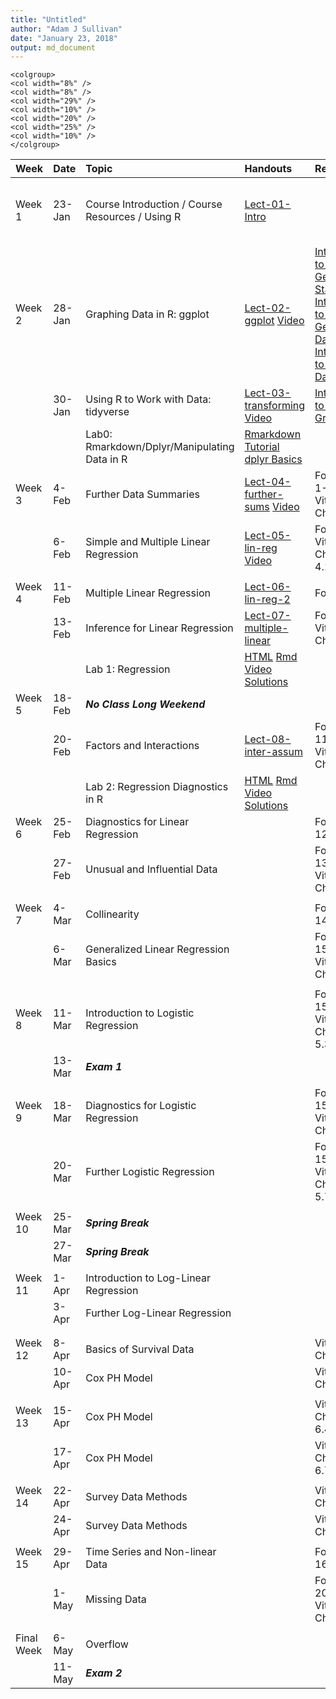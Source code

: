 ```yaml
---
title: "Untitled"
author: "Adam J Sullivan"
date: "January 23, 2018"
output: md_document
---
```


```
<colgroup>
<col width="8%" />
<col width="8%" />
<col width="29%" />
<col width="10%" />
<col width="20%" />
<col width="25%" />
<col width="10%" />
</colgroup>
```




|Week       |Date   |Topic                                            |Handouts                                                                                                                              |Readings                                                                                                                                                                                                                                                                                                                                                         |HW                                                                                                                                                                                                                                                        |Project |
|:----------|:------|:------------------------------------------------|:-------------------------------------------------------------------------------------------------------------------------------------|:----------------------------------------------------------------------------------------------------------------------------------------------------------------------------------------------------------------------------------------------------------------------------------------------------------------------------------------------------------------|:---------------------------------------------------------------------------------------------------------------------------------------------------------------------------------------------------------------------------------------------------------|:-------|
|Week 1     |23-Jan |Course Introduction / Course Resources / Using R |[Lect-01-Intro](../Notes/lect-01-intro.html)                                                                                          |                                                                                                                                                                                                                                                                                                                                                                 |Install [Rstudio](https://www.rstudio.com/products/rstudio/download3/) and [Go through Introduction to R](https://php-1511-2511.github.io/Introduction-to-R/)                                                                                             |        |
|Week 2     |28-Jan |Graphing Data in R: ggplot                       |[Lect-02-ggplot](../Notes/lect-02-ggplot.html)  [Video](https://vimeo.com/314023798/c3b6d8849e)                                       |[Introduction to R: Getting Started](http://statseducation.com/Introduction-to-R/modules/getting%20started/about-this-course/) [Introduction to R: Getting Data](http://statseducation.com/Introduction-to-R/modules/getting%20data/data-wrangling/), [Introduction to R: Tidy Data](http://statseducation.com/Introduction-to-R/modules/tidy%20data/tidy-data/) |                                                                                                                                                                                                                                                          |        |
|           |30-Jan |Using R to Work with Data: tidyverse             |[Lect-03-transforming](../Notes/lect-03-transforming.html) [Video](https://vimeo.com/314336000/6280e1e876)                            |[Intoduction to R: Graphics](http://statseducation.com/Introduction-to-R/modules/graphics/ggplot2/)                                                                                                                                                                                                                                                              |                                                                                                                                                                                                                                                          |        |
|           |       |Lab0: Rmarkdown/Dplyr/Manipulating Data in R     |[Rmarkdown Tutorial](https://www.youtube.com/watch?v=MIlzQpXlJNk) [dplyr Basics ](https://www.youtube.com/watch?v=jWjqLW-u3hc&t=2s)   |                                                                                                                                                                                                                                                                                                                                                                 |                                                                                                                                                                                                                                                          |        |
|Week 3     |4-Feb  |Further Data Summaries                           |[Lect-04-further-sums](../Notes/lect-04-further-sums.html) [Video](https://vimeo.com/315580004/4398153a3d)                            |Fox Chap 1-3, Vittinghoff Chap 2                                                                                                                                                                                                                                                                                                                                 |                                                                                                                                                                                                                                                          |        |
|           |6-Feb  |Simple and Multiple Linear Regression            |[Lect-05-lin-reg](../Notes/lect-05-lin-reg.html) [Video](https://vimeo.com/315711065/af1604e008)                                      |Fox Chap 5, Vittinghoff Chaps 3.3, 4.1-4.4                                                                                                                                                                                                                                                                                                                       |[HW1 - html](../homework/hw1.html) [HW1 -Rmd](https://raw.githubusercontent.com/php-1511-2511/php-1511-2511.github.io/master/homework/hw1.Rmd) [HW1-pdf](https://raw.githubusercontent.com/php-1511-2511/php-1511-2511.github.io/master/homework/hw1.pdf) |        |
|           |       |                                                 |                                                                                                                                      |                                                                                                                                                                                                                                                                                                                                                                 |                                                                                                                                                                                                                                                          |        |
|Week 4     |11-Feb |Multiple Linear Regression                       |[Lect-06-lin-reg-2](../Notes/lect-06-lin-reg-2.html)                                                                                  |Fox Chap 6                                                                                                                                                                                                                                                                                                                                                       |                                                                                                                                                                                                                                                          |        |
|           |13-Feb |Inference for Linear Regression                  |[Lect-07-multiple-linear](../Notes/lect-07-multiple-linear.html)                                                                      |Fox Chap 7, Vittinghoff Chap 4.6                                                                                                                                                                                                                                                                                                                                 |                                                                                                                                                                                                                                                          |        |
|           |       |Lab 1: Regression                                |[HTML](../labs/lab1.html) [Rmd](../labs/lab1.Rmd) [Video](https://vimeo.com/254748467/7723da70df) [Solutions](../labs/lab1_sol.html)  |                                                                                                                                                                                                                                                                                                                                                                 |                                                                                                                                                                                                                                                          |        |
|Week 5     |18-Feb |***No Class Long Weekend***                      |                                                                                                                                      |                                                                                                                                                                                                                                                                                                                                                                 |                                                                                                                                                                                                                                                          |        |
|           |20-Feb |Factors and Interactions                         |[Lect-08-inter-assum](../Notes/lect-08-inter-assum.html)                                                                              |Fox Chap 11, Vittinghoff Chap 4.7                                                                                                                                                                                                                                                                                                                                |                                                                                                                                                                                                                                                          |        |
|           |       |Lab 2: Regression Diagnostics in R               |[HTML](../labs/lab2.html) [Rmd](../labs/lab2.Rmd) [Video](https://vimeo.com/256525852/774a501d10)  [Solutions](../labs/lab2_sol.html) |                                                                                                                                                                                                                                                                                                                                                                 |                                                                                                                                                                                                                                                          |        |
|Week 6     |25-Feb |Diagnostics for Linear Regression                |                                                                                                                                      |Fox Chap 12                                                                                                                                                                                                                                                                                                                                                      |                                                                                                                                                                                                                                                          |        |
|           |27-Feb |Unusual and Influential Data                     |                                                                                                                                      |Fox Chap 13, Vittinghoff Chap 4.8                                                                                                                                                                                                                                                                                                                                |                                                                                                                                                                                                                                                          |        |
|           |       |                                                 |                                                                                                                                      |                                                                                                                                                                                                                                                                                                                                                                 |                                                                                                                                                                                                                                                          |        |
|Week 7     |4-Mar  |Collinearity                                     |                                                                                                                                      |Fox Chap 14                                                                                                                                                                                                                                                                                                                                                      |                                                                                                                                                                                                                                                          |        |
|           |6-Mar  |Generalized Linear Regression Basics             |                                                                                                                                      |Fox Chap 15, Vittinghoff Chap 5.1                                                                                                                                                                                                                                                                                                                                |                                                                                                                                                                                                                                                          |        |
|           |       |                                                 |                                                                                                                                      |                                                                                                                                                                                                                                                                                                                                                                 |                                                                                                                                                                                                                                                          |        |
|Week 8     |11-Mar |Introduction to Logistic Regression              |                                                                                                                                      |Fox Chap 15, Vittinghoff Chap 5.2-5.3                                                                                                                                                                                                                                                                                                                            |                                                                                                                                                                                                                                                          |        |
|           |13-Mar |***Exam 1***                                     |                                                                                                                                      |                                                                                                                                                                                                                                                                                                                                                                 |                                                                                                                                                                                                                                                          |        |
|           |       |                                                 |                                                                                                                                      |                                                                                                                                                                                                                                                                                                                                                                 |                                                                                                                                                                                                                                                          |        |
|Week 9     |18-Mar |Diagnostics for Logistic Regression              |                                                                                                                                      |Fox Chap 15, Vittinghoff Chap 5.4                                                                                                                                                                                                                                                                                                                                |                                                                                                                                                                                                                                                          |        |
|           |20-Mar |Further Logistic Regression                      |                                                                                                                                      |Fox Chap 15, Vittinghoff Chap 5.5-5.7                                                                                                                                                                                                                                                                                                                            |                                                                                                                                                                                                                                                          |        |
|           |       |                                                 |                                                                                                                                      |                                                                                                                                                                                                                                                                                                                                                                 |                                                                                                                                                                                                                                                          |        |
|Week 10    |25-Mar |***Spring Break***                               |                                                                                                                                      |                                                                                                                                                                                                                                                                                                                                                                 |                                                                                                                                                                                                                                                          |        |
|           |27-Mar |***Spring Break***                               |                                                                                                                                      |                                                                                                                                                                                                                                                                                                                                                                 |                                                                                                                                                                                                                                                          |        |
|           |       |                                                 |                                                                                                                                      |                                                                                                                                                                                                                                                                                                                                                                 |                                                                                                                                                                                                                                                          |        |
|Week 11    |1-Apr  |Introduction to Log-Linear Regression            |                                                                                                                                      |                                                                                                                                                                                                                                                                                                                                                                 |                                                                                                                                                                                                                                                          |        |
|           |3-Apr  |Further Log-Linear Regression                    |                                                                                                                                      |                                                                                                                                                                                                                                                                                                                                                                 |                                                                                                                                                                                                                                                          |        |
|           |       |                                                 |                                                                                                                                      |                                                                                                                                                                                                                                                                                                                                                                 |                                                                                                                                                                                                                                                          |        |
|           |       |                                                 |                                                                                                                                      |                                                                                                                                                                                                                                                                                                                                                                 |                                                                                                                                                                                                                                                          |        |
|Week 12    |8-Apr  |Basics of Survival Data                          |                                                                                                                                      |Vittinghoff Chap 6.1                                                                                                                                                                                                                                                                                                                                             |                                                                                                                                                                                                                                                          |        |
|           |10-Apr |Cox PH Model                                     |                                                                                                                                      |Vittinghoff Chap 6.2                                                                                                                                                                                                                                                                                                                                             |                                                                                                                                                                                                                                                          |        |
|           |       |                                                 |                                                                                                                                      |                                                                                                                                                                                                                                                                                                                                                                 |                                                                                                                                                                                                                                                          |        |
|Week 13    |15-Apr |Cox PH Model                                     |                                                                                                                                      |Vittinghoff Chap 6.3-6.4                                                                                                                                                                                                                                                                                                                                         |                                                                                                                                                                                                                                                          |        |
|           |17-Apr |Cox PH Model                                     |                                                                                                                                      |Vittinghoff Chap 6.5-6.7                                                                                                                                                                                                                                                                                                                                         |                                                                                                                                                                                                                                                          |        |
|           |       |                                                 |                                                                                                                                      |                                                                                                                                                                                                                                                                                                                                                                 |                                                                                                                                                                                                                                                          |        |
|Week 14    |22-Apr |Survey Data Methods                              |                                                                                                                                      |Vittinghoff Chap 12                                                                                                                                                                                                                                                                                                                                              |                                                                                                                                                                                                                                                          |        |
|           |24-Apr |Survey Data Methods                              |                                                                                                                                      |Vittinghoff Chap 12                                                                                                                                                                                                                                                                                                                                              |                                                                                                                                                                                                                                                          |        |
|           |       |                                                 |                                                                                                                                      |                                                                                                                                                                                                                                                                                                                                                                 |                                                                                                                                                                                                                                                          |        |
|Week 15    |29-Apr |Time Series and Non-linear Data                  |                                                                                                                                      |Fox Chap 16-17                                                                                                                                                                                                                                                                                                                                                   |                                                                                                                                                                                                                                                          |        |
|           |1-May  |Missing Data                                     |                                                                                                                                      |Fox Chap 20, Vittinghoff Chap 11                                                                                                                                                                                                                                                                                                                                 |                                                                                                                                                                                                                                                          |        |
|           |       |                                                 |                                                                                                                                      |                                                                                                                                                                                                                                                                                                                                                                 |                                                                                                                                                                                                                                                          |        |
|Final Week |6-May  |Overflow                                         |                                                                                                                                      |                                                                                                                                                                                                                                                                                                                                                                 |                                                                                                                                                                                                                                                          |        |
|           |11-May |***Exam 2***                                     |                                                                                                                                      |                                                                                                                                                                                                                                                                                                                                                                 |                                                                                                                                                                                                                                                          |        |

